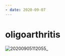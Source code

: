 ```yaml
---
- date: 2020-09-07
---
```


# oligoarthritis

![20200905112055_](https://photos.thisispiggy.com/file/wikiFiles/20200905112055_.png)

